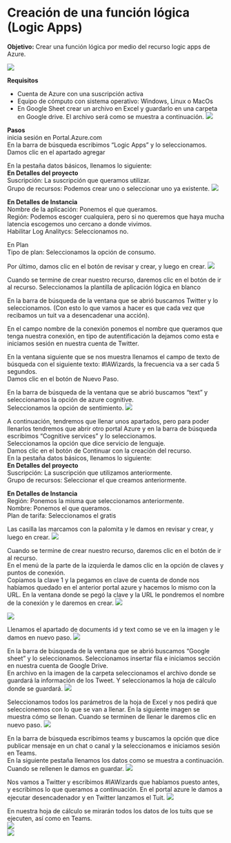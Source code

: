 # Creación de una función lógica (Logic Apps) 
**Objetivo:** Crear una función lógica por medio del recurso logic apps de Azure.

![](/imagenes/Logic-Apps.png)

**Requisitos**
- Cuenta de Azure con una suscripción activa
- Equipo de cómputo con sistema operativo: Windows, Linux o MacOs
- En Google Sheet crear un archivo en Excel y guardarlo en una carpeta en Google drive. El archivo será como se muestra a continuación.
![](/imagenes/Imagen0.png)
 
**Pasos**  
inicia sesión en Portal.Azure.com  
En la barra de búsqueda escribimos “Logic Apps” y lo seleccionamos.  
Damos clic en el apartado agregar

En la pestaña datos básicos, llenamos lo siguiente:  
**En Detalles del proyecto**  
Suscripción: La suscripción que queramos utilizar.  
Grupo de recursos: Podemos crear uno o seleccionar uno ya existente.
![](/imagenes/Imagen1.png)

**En Detalles de Instancia**  
Nombre de la aplicación: Ponemos el que queramos.  
Región: Podemos escoger cualquiera, pero si no queremos que haya mucha latencia escogemos uno cercano a donde vivimos.  
Habilitar Log Analitycs: Seleccionamos no.

En Plan  
Tipo de plan: Seleccionamos la opción de consumo.

Por último, damos clic en el botón de revisar y crear, y luego en crear.
![](/imagenes/Imagen2.png)

Cuando se termine de crear nuestro recurso, daremos clic en el botón de ir al recurso.
Seleccionamos la plantilla de aplicación lógica en blanco

En la barra de búsqueda de la ventana que se abrió buscamos Twitter y lo seleccionamos. (Con esto lo que vamos a hacer es que cada vez que recibamos un tuit va a desencadenar una acción).

En el campo nombre de la conexión ponemos el nombre que queramos que tenga nuestra conexión, en tipo de autentificación la dejamos como esta e iniciamos sesión en nuestra cuenta de Twitter.

En la ventana siguiente que se nos muestra llenamos el campo de texto de búsqueda con el siguiente texto: #IAWizards, la frecuencia va a ser cada 5 segundos.  
Damos clic en el botón de Nuevo Paso.

En la barra de búsqueda de la ventana que se abrió buscamos “text” y seleccionamos la opción de azure cognitive.  
Seleccionamos la opción de sentimiento.
![](/imagenes/Imagen3.png)

A continuación, tendremos que llenar unos apartados, pero para poder llenarlos tendremos que abrir otro portal Azure y en la barra de búsqueda escribimos “Cognitive services” y lo seleccionamos.  
Seleccionamos la opción que dice servicio de lenguaje.  
Damos clic en el botón de Continuar con la creación del recurso.  
En la pestaña datos básicos, llenamos lo siguiente:  
**En Detalles del proyecto**  
Suscripción: La suscripción que utilizamos anteriormente.  
Grupo de recursos: Seleccionar el que creamos anteriormente.

**En Detalles de Instancia**  
Región: Ponemos la misma que seleccionamos anteriormente.  
Nombre: Ponemos el que queramos.  
Plan de tarifa: Seleccionamos el gratis 

Las casilla las marcamos con la palomita y le damos en revisar y crear, y luego en crear.
![](/imagenes/Imagen4.png)

Cuando se termine de crear nuestro recurso, daremos clic en el botón de ir al recurso.  
En el menú de la parte de la izquierda le damos clic en la opción de claves y puntos de conexión.  
Copiamos la clave 1 y la pegamos en clave de cuenta de donde nos habíamos quedado en el anterior portal azure y hacemos lo mismo con la URL. En la ventana donde se pegó la clave y la URL le pondremos el nombre de la conexión y le daremos en crear. 
![](/imagenes/Imagen5.png)

![](/imagenes/Imagen6.png)

Llenamos el apartado de documents id y text como se ve en la imagen y le damos en nuevo paso.
![](/imagenes/Imagen7.png)

En la barra de búsqueda de la ventana que se abrió buscamos “Google sheet” y lo seleccionamos.
Seleccionamos insertar fila e iniciamos sección en nuestra cuenta de Google Drive.  
En archivo en la imagen de la carpeta seleccionamos el archivo donde se guardará la información de los Tweet. Y seleccionamos la hoja de cálculo donde se guardará.
![](/imagenes/Imagen8.png)

Seleccionamos todos los parámetros de la hoja de Excel y nos pedirá que seleccionemos con lo que se van a llenar. En la siguiente imagen se muestra cómo se llenan. Cuando se terminen de llenar le daremos clic en nuevo paso.
![](/imagenes/Imagen9.png)

En la barra de búsqueda escribimos teams y buscamos la opción que dice publicar mensaje en un chat o canal y la seleccionamos e iniciamos sesión en Teams.  
En la siguiente pestaña llenamos los datos como se muestra a continuación. Cuando se rellenen le damos en guardar.
![](/imagenes/Imagen10.png)

Nos vamos a Twitter y escribimos #IAWizards que habíamos puesto antes, y escribimos lo que queramos a continuación. En el portal azure le damos a ejecutar desencadenador y en Twitter lanzamos el Tuit. 
![](/imagenes/Imagen11.png)

En nuestra hoja de cálculo se mirarán todos los datos de los tuits que se ejecuten, así como en Teams.  
![](/imagenes/Imagen12.png)  
![](/imagenes/Imagen13.png)